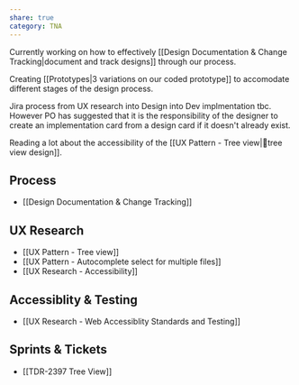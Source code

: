 ```yaml
---
share: true
category: TNA
---
```


Currently working on how to effectively [[Design Documentation & Change Tracking|document and track designs]] through our process. 

Creating [[Prototypes|3 variations on our coded prototype]] to accomodate different stages of the design process. 

Jira process from UX research into Design into Dev implmentation tbc. However PO has suggested that it is the responsibility of the designer to create an implementation card from a design card if it doesn't already exist. 

Reading a lot about the accessibility of the [[UX Pattern - Tree view|🌳tree view design]]. 

## Process
- [[Design Documentation & Change Tracking]]

## UX Research
- [[UX Pattern - Tree view]]
- [[UX Pattern - Autocomplete select for multiple files]]
- [[UX Research - Accessibility]]

## Accessiblity & Testing
- [[UX Research - Web Accessiblity Standards and Testing]]

## Sprints & Tickets
- [[TDR-2397 Tree View]]

